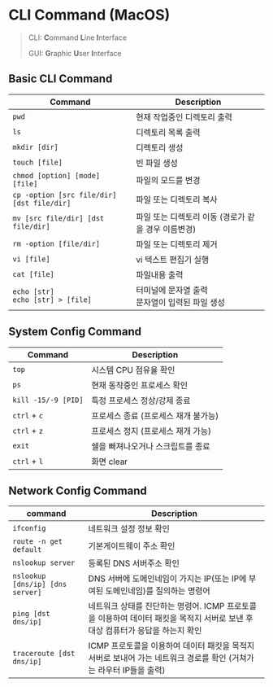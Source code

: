 # CLI Command (MacOS)


> CLI: **C**ommand **L**ine **I**nterface
>
> GUI: **G**raphic **U**ser **I**nterface



## Basic CLI Command

| Command                                    | Description                                         |
| ------------------------------------------ | --------------------------------------------------- |
| `pwd`                                      | 현재 작업중인 디렉토리 출력                         |
| `ls`                                       | 디렉토리 목록 출력                                  |
| `mkdir [dir]`                              | 디렉토리 생성                                       |
| `touch [file]`                             | 빈 파일 생성                                        |
| `chmod [option] [mode] [file]`             | 파일의 모드를 변경                                  |
| `cp -option [src file/dir] [dst file/dir]` | 파일 또는 디렉토리 복사                             |
| `mv [src file/dir] [dst file/dir]`         | 파일 또는 디렉토리 이동 (경로가 같을 경우 이름변경) |
| `rm -option [file/dir]`                    | 파일 또는 디렉토리 제거                             |
| `vi [file]`                                | vi 텍스트 편집기 실행                               |
| `cat [file]`                               | 파일내용 출력                                       |
| `echo [str]`<br />`echo [str] > [file]`    | 터미널에 문자열 출력<br />문자열이 입력된 파일 생성 |



## System Config Command

| Command             | Description                          |
| ------------------- | ------------------------------------ |
| `top`               | 시스템 CPU 점유율 확인               |
| `ps`                | 현재 동작중인 프로세스 확인          |
| `kill -15/-9 [PID]` | 특정 프로세스 정상/강제 종료         |
| `ctrl` + `c`        | 프로세스 종료 (프로세스 재개 불가능) |
| `ctrl` + `z`        | 프로세스 정지 (프로세스 재개 가능)   |
| `exit`              | 쉘을 빠져나오거나 스크립트를 종료    |
| `ctrl` + `l`        | 화면 clear                           |



## Network Config Command

| command                          | Description                                                  |
| -------------------------------- | ------------------------------------------------------------ |
| `ifconfig`                       | 네트워크 설정 정보 확인                                      |
| `route -n get default`           | 기본게이트웨이 주소 확인                                     |
| `nslookup server`                | 등록된 DNS 서버주소 확인                                     |
| `nslookup [dns/ip] [dns server]` | DNS 서버에 도메인네임이 가지는 IP(또는 IP에 부여된 도메인네임)를 질의하는 명령어 |
| `ping [dst dns/ip]`              | 네트워크 상태를 진단하는 명령어. ICMP 프로토콜을 이용하여 데이터 패킷을 목적지 서버로 보낸 후 대상 컴퓨터가 응답을 하는지 확인 |
| `traceroute [dst dns/ip]`        | ICMP 프로토콜을 이용하여 데이터 패킷을 목적지 서버로 보내어 가는 네트워크 경로를 확인 (거쳐가는 라우터 IP들을 출력) |
